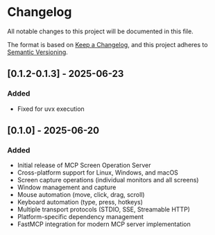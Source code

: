 # Changelog

All notable changes to this project will be documented in this file.

The format is based on [Keep a Changelog](https://keepachangelog.com/en/1.0.0/),
and this project adheres to [Semantic Versioning](https://semver.org/spec/v2.0.0.html).

## [0.1.2-0.1.3] - 2025-06-23

### Added
- Fixed for uvx execution

## [0.1.0] - 2025-06-20

### Added
- Initial release of MCP Screen Operation Server
- Cross-platform support for Linux, Windows, and macOS
- Screen capture operations (individual monitors and all screens)
- Window management and capture
- Mouse automation (move, click, drag, scroll)
- Keyboard automation (type, press, hotkeys)
- Multiple transport protocols (STDIO, SSE, Streamable HTTP)
- Platform-specific dependency management
- FastMCP integration for modern MCP server implementation
